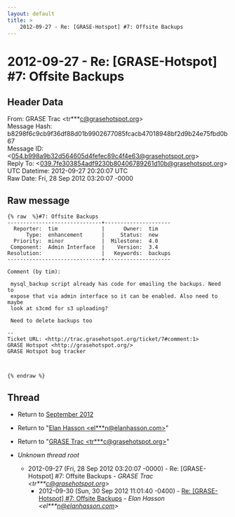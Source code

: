```yaml
---
layout: default
title: >
    2012-09-27 - Re: [GRASE-Hotspot] #7: Offsite Backups
---
```


# 2012-09-27 - Re: [GRASE-Hotspot] #7: Offsite Backups

## Header Data

From: GRASE Trac \<tr***c@grasehotspot.org\><br>
Message Hash: b8298f6c9cb9f36df88d01b9902677085fcacb47018948bf2d9b24e75fbd0b67<br>
Message ID: \<054.b998a9b32d564605d4fefec89c4f4e63@grasehotspot.org\><br>
Reply To: \<039.7fe303854adf9230b80406789261d10b@grasehotspot.org\><br>
UTC Datetime: 2012-09-27 20:20:07 UTC<br>
Raw Date: Fri, 28 Sep 2012 03:20:07 -0000<br>

## Raw message

```
{% raw  %}#7: Offsite Backups
------------------------------+---------------------
  Reporter:  tim              |      Owner:  tim
      Type:  enhancement      |     Status:  new
  Priority:  minor            |  Milestone:  4.0
 Component:  Admin Interface  |    Version:  3.4
Resolution:                   |   Keywords:  backups
------------------------------+---------------------

Comment (by tim):

 mysql_backup script already has code for emailing the backups. Need to
 expose that via admin interface so it can be enabled. Also need to maybe
 look at s3cmd for s3 uploading?

 Need to delete backups too

-- 
Ticket URL: <http://trac.grasehotspot.org/ticket/7#comment:1>
GRASE Hotspot <http://grasehotspot.org/>
GRASE Hotspot bug tracker



{% endraw %}
```

## Thread

+ Return to [September 2012](/archive/2012/09)

+ Return to "[Elan Hasson <el***n<span>@</span>elanhasson.com>](/authors/el___n_at_elanhasson_com)"
+ Return to "[GRASE Trac <tr***c<span>@</span>grasehotspot.org>](/authors/tr___c_at_grasehotspot_org)"

+ _Unknown thread root_
  + 2012-09-27 (Fri, 28 Sep 2012 03:20:07 -0000) - Re: [GRASE-Hotspot] #7: Offsite Backups - _GRASE Trac \<tr***c@grasehotspot.org\>_
    + 2012-09-30 (Sun, 30 Sep 2012 11:01:40 -0400) - [Re: [GRASE-Hotspot] #7: Offsite Backups](/archive/2012/09/684a891133ee08223cafa8f2e93fd26b0a5162c68fc364121f8849a4de8c106b) - _Elan Hasson \<el***n@elanhasson.com\>_

